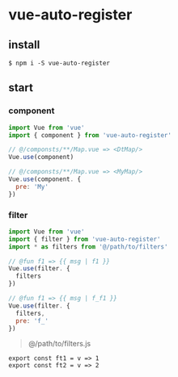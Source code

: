 # vue-auto-register

## install

```
$ npm i -S vue-auto-register
```

## start

### component

```js
import Vue from 'vue'
import { component } from 'vue-auto-register'

// @/componsts/**/Map.vue => <DtMap/>
Vue.use(component)

// @/componsts/**/Map.vue => <MyMap/>
Vue.use(component. {
  pre: 'My'
})

```

### filter

```js
import Vue from 'vue'
import { filter } from 'vue-auto-register'
import * as filters from '@/path/to/filters'

// @fun f1 => {{ msg | f1 }}
Vue.use(filter. {
  filters
})

// @fun f1 => {{ msg | f_f1 }}
Vue.use(filter. {
  filters,
  pre: 'f_'
})

```

> @/path/to/filters.js

```
export const ft1 = v => 1
export const ft2 = v => 2
```
